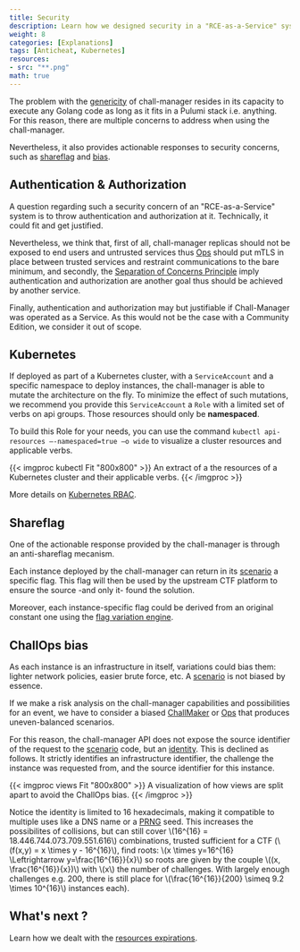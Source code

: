 ```yaml
---
title: Security
description: Learn how we designed security in a "RCE-as-a-Service" system, and how we used its features for security purposes.
weight: 8
categories: [Explanations]
tags: [Anticheat, Kubernetes]
resources:
- src: "**.png"
math: true
---
```


The problem with the [genericity](/docs/chall-manager/design/genericity) of chall-manager resides in its capacity to execute any Golang code as long as it fits in a Pulumi stack i.e. anything. For this reason, there are multiple concerns to address when using the chall-manager.

Nevertheless, it also provides actionable responses to security concerns, such as [shareflag](#shareflag) and [bias](#challops-bias).

## Authentication & Authorization

A question regarding such a security concern of an "RCE-as-a-Service" system is to throw authentication and authorization at it. Technically, it could fit and get justified.

Nevertheless, we think that, first of all, chall-manager replicas should not be exposed to end users and untrusted services thus [Ops](/docs/chall-manager/glossary#ops) should put mTLS in place between trusted services and restraint communications to the bare minimum, and secondly, the [Separation of Concerns Principle](https://en.wikipedia.org/wiki/Separation_of_concerns) imply authentication and authorization are another goal thus should be achieved by another service.

Finally, authentication and authorization may but justifiable if Chall-Manager was operated as a Service. As this would not be the case with a Community Edition, we consider it out of scope.

## Kubernetes

If deployed as part of a Kubernetes cluster, with a `ServiceAccount` and a specific namespace to deploy instances, the chall-manager is able to mutate the architecture on the fly. To minimize the effect of such mutations, we recommend you provide this `ServiceAccount` a `Role` with a limited set of verbs on api groups. Those resources should only be **namespaced**.

To build this Role for your needs, you can use the command `kubectl api-resources –-namespaced=true –o wide` to visualize a cluster resources and applicable verbs.

{{< imgproc kubectl Fit "800x800" >}}
An extract of a the resources of a Kubernetes cluster and their applicable verbs.
{{< /imgproc >}}

More details on [Kubernetes RBAC](https://kubernetes.io/docs/reference/access-authn-authz/rbac/).

## Shareflag

One of the actionable response provided by the chall-manager is through an anti-shareflag mecanism.

Each instance deployed by the chall-manager can return in its [scenario](/docs/chall-manager/glossary#scenario) a specific flag. This flag will then be used by the upstream CTF platform to ensure the source -and only it- found the solution.

Moreover, each instance-specific flag could be derived from an original constant one using the [flag variation engine](/docs/chall-manager/design/software-development-kit#flag-variation-engine).

## ChallOps bias

As each instance is an infrastructure in itself, variations could bias them: lighter network policies, easier brute force, etc.
A [scenario](/docs/chall-manager/glossary#scenario) is not biased by essence.

If we make a risk analysis on the chall-manager capabilities and possibilities for an event, we have to consider a biased [ChallMaker](/docs/chall-manager/glossary#challmaker) or [Ops](/docs/chall-manager/glossary#ops) that produces uneven-balanced scenarios.

For this reason, the chall-manager API does not expose the source identifier of the request to the [scenario](/docs/chall-manager/glossary#scenario) code, but an [identity](/docs/chall-manager/glossary#identity). This is declined as follows. It strictly identifies an infrastructure identifier, the challenge the instance was requested from, and the source identifier for this instance.

{{< imgproc views Fit "800x800" >}}
A visualization of how views are split apart to avoid the ChallOps bias.
{{< /imgproc >}}

Notice the identity is limited to 16 hexadecimals, making it compatible to multiple uses like a DNS name or a [PRNG](https://en.wikipedia.org/wiki/Pseudorandom_number_generator) seed. This increases the possibilites of collisions, but can still cover \\(16^{16} = 18.446.744.073.709.551.616\\) combinations, trusted sufficient for a CTF (\\(f(x,y) = x \times y - 16^{16}\\), find roots: \\(x \times y=16^{16} \Leftrightarrow y=\frac{16^{16}}{x}\\) so roots are given by the couple \\((x, \frac{16^{16}}{x})\\) with \\(x\\\) the number of challenges. With largely enough challenges e.g. 200, there is still place for \\(\frac{16^{16}}{200} \simeq 9.2 \times 10^{16}\\) instances each).

## What's next ?

Learn how we dealt with the [resources expirations](/docs/chall-manager/design/expiration).
